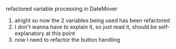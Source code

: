 refactored variable processing in DateMover
1. alright so now the 2 variables being used has been refactored
2. I don't wanna have to explain it, so just read it, should be self-explanatory at this point
3. now I need to refactor the button handling